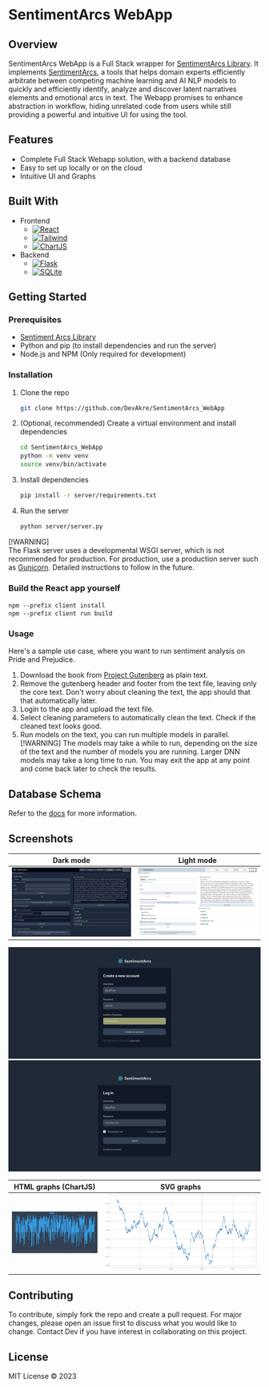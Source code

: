 # SentimentArcs WebApp

## Overview

SentimentArcs WebApp is a Full Stack wrapper for [SentimentArcs Library][SentimentArcs-Library-url]. It implements [SentimentArcs](https://github.com/jon-chun/sentimentarcs_notebooks), a tools that helps domain experts efficiently arbitrate between competing machine learning and AI NLP models to quickly and efficiently identify, analyze and discover latent narratives elements and emotional arcs in text. The Webapp promises to enhance abstraction in workflow, hiding unrelated code from users while still providing a powerful and intuitive UI for using the tool.

## Features

- Complete Full Stack Webapp solution, with a backend database
- Easy to set up locally or on the cloud
- Intuitive UI and Graphs

## Built With

- Frontend
    - [![React][React-logo]][React-url]
    - [![Tailwind][Tailwind-logo]][Tailwind-url]
    - [![ChartJS][ChartJS-logo]][ChartJS-url]
- Backend
    - [![Flask][Flask-logo]][Flask-url]
    - [![SQLite][SQLite-logo]][SQLite-url]

## Getting Started

### Prerequisites

- [Sentiment Arcs Library][SentimentArcs-Library-url]
- Python and pip (to install dependencies and run the server)
- Node.js and NPM (Only required for development)

### Installation

1. Clone the repo 
    ```sh
    git clone https://github.com/DevAkre/SentimentArcs_WebApp
    ```
2. (Optional, recommended) Create a virtual environment and install dependencies
    ```sh
    cd SentimentArcs_WebApp
    python -m venv venv
    source venv/bin/activate
    ```
3. Install dependencies
    ```sh
    pip install -r server/requirements.txt
    ```
5. Run the server
    ```sh
    python server/server.py
    ```
[!WARNING]  
The Flask server uses a developmental WSGI server, which is not recommended for production. For production, use a production server such as [Gunicorn](https://gunicorn.org/). Detailed instructions to follow in the future.

### Build the React app yourself

    npm --prefix client install
    npm --prefix client run build

### Usage

Here's a sample use case, where you want to run sentiment analysis on Pride and Prejudice.

1. Download the book from [Project Gutenberg](https://www.gutenberg.org/ebooks/1342) as plain text.
2. Remove the gutenberg header and footer from the text file, leaving only the core text. Don't worry about cleaning the text, the app should that that automatically later.
3. Login to the app and upload the text file.
4. Select cleaning parameters to automatically clean the text. Check if the cleaned text looks good.
5. Run models on the text, you can run multiple models in parallel.
[!WARNING]
The models may take a while to run, depending on the size of the text and the number of models you are running. Larger DNN models may take a long time to run. You may exit the app at any point and come back later to check the results.


## Database Schema

Refer to the [docs](docs/DatabaseSchema.md) for more information.

## Screenshots

Dark mode           |  Light mode
:-------------------------:|:-------------------------:
![Screenshot 1](docs/images/Screenshot1.png)  |  ![Screenshot 1 - light](docs/images/Screenshot1_light.png)

![Screenshot 2](docs/images/Screenshot2.png)
![Screenshot 3](docs/images/Screenshot3.png)

HTML graphs (ChartJS)           |  SVG graphs
:-------------------------:|:-------------------------:
![Screenshot 4-1](docs/images/Screenshot4-1.png )  |  ![Screenshot 4-2](docs/images/Screenshot4-2.png)


## Contributing

To contribute, simply fork the repo and create a pull request. For major changes, please open an issue first to discuss what you would like to change. Contact Dev if you have interest in collaborating on this project.

## License

MIT License © 2023

<!-- All links and URLs -->

[React-logo]: https://img.shields.io/badge/react-%2320232a.svg?style=for-the-badge&logo=react&logoColor=%2361DAFB
[React-url]: https://reactjs.org/
[Tailwind-logo]: https://img.shields.io/badge/tailwindcss-%2338B2AC.svg?style=for-the-badge&logo=tailwind-css&logoColor=white
[Tailwind-url]: https://tailwindcss.com/
[ChartJS-logo]: https://img.shields.io/badge/chart.js-F5788D.svg?style=for-the-badge&logo=chart.js&logoColor=white
[ChartJS-url]: https://www.chartjs.org/
[Flask-logo]: https://img.shields.io/badge/flask-%23000.svg?style=for-the-badge&logo=flask&logoColor=white
[Flask-url]: https://flask.palletsprojects.com/en/2.0.x/
[SQLite-logo]:https://img.shields.io/badge/sqlite-%2307405e.svg?style=for-the-badge&logo=sqlite&logoColor=white
[SQLite-url]: https://www.sqlite.org/index.html

[SentimentArcs-Library-url]: https://github.com/afelleson/SentimentArcsPackage